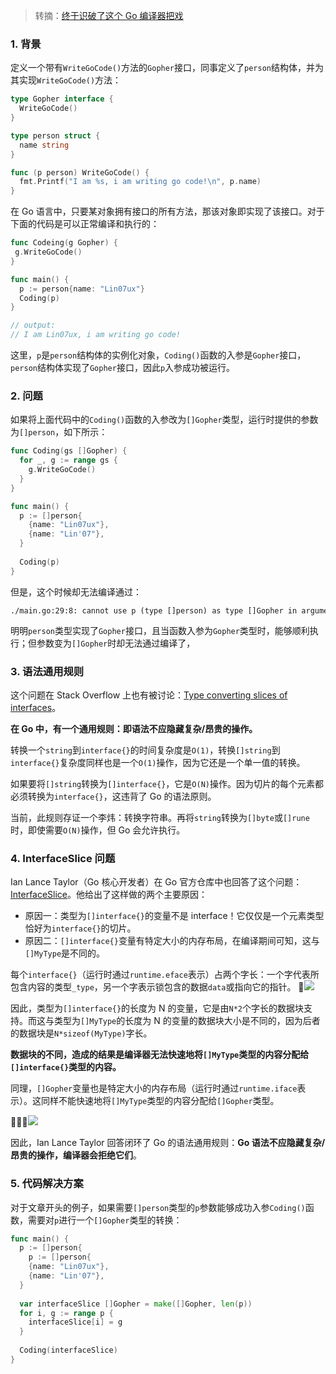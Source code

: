 > 转摘：[终于识破了这个 Go 编译器把戏](https://mp.weixin.qq.com/s/rAIhapDHrA7jQVr_uvQpEg)

### 1. 背景

定义一个带有`WriteGoCode()`方法的`Gopher`接口，同事定义了`person`结构体，并为其实现`WriteGoCode()`方法：

```go
type Gopher interface {
  WriteGoCode()
}

type person struct {
  name string
}

func (p person) WriteGoCode() {
  fmt.Printf("I am %s, i am writing go code!\n", p.name)
}
```

在 Go 语言中，只要某对象拥有接口的所有方法，那该对象即实现了该接口。对于下面的代码是可以正常编译和执行的：

```go
func Codeing(g Gopher) {
 g.WriteGoCode()
}

func main() {
  p := person{name: "Lin07ux"}
  Coding(p)
}

// output:
// I am Lin07ux, i am writing go code!
```

这里，`p`是`person`结构体的实例化对象，`Coding()`函数的入参是`Gopher`接口，`person`结构体实现了`Gopher`接口，因此`p`入参成功被运行。

### 2. 问题

如果将上面代码中的`Coding()`函数的入参改为`[]Gopher`类型，运行时提供的参数为`[]person`，如下所示：

```go
func Coding(gs []Gopher) {
  for _, g := range gs {
    g.WriteGoCode()
  }
}

func main() {
  p := []person{
    {name: "Lin07ux"},
    {name: "Lin'07"},
  }
  
  Coding(p)
}
```

但是，这个时候却无法编译通过：

```
./main.go:29:8: cannot use p (type []person) as type []Gopher in argument to Coding
```

明明`person`类型实现了`Gopher`接口，且当函数入参为`Gopher`类型时，能够顺利执行；但参数变为`[]Gopher`时却无法通过编译了，

### 3. 语法通用规则

这个问题在 Stack Overflow 上也有被讨论：[Type converting slices of interfaces](https://stackoverflow.com/questions/12753805/type-converting-slices-of-interfaces/12754757#12754757)。

**在 Go 中，有一个通用规则：即语法不应隐藏复杂/昂贵的操作。**

转换一个`string`到`interface{}`的时间复杂度是`O(1)`，转换`[]string`到`interface{}`复杂度同样也是一个`O(1)`操作，因为它还是一个单一值的转换。

如果要将`[]string`转换为`[]interface{}`，它是`O(N)`操作。因为切片的每个元素都必须转换为`interface{}`，这违背了 Go 的语法原则。

当前，此规则存证一个李炜：转换字符串。再将`string`转换为`[]byte`或`[]rune`时，即使需要`O(N)`操作，但 Go 会允许执行。

### 4. InterfaceSlice 问题

Ian Lance Taylor（Go 核心开发者）在 Go 官方仓库中也回答了这个问题：[InterfaceSlice](https://github.com/golang/go/wiki/InterfaceSlice)。他给出了这样做的两个主要原因：

* 原因一：类型为`[]interface{}`的变量不是 interface！它仅仅是一个元素类型恰好为`interface{}`的切片。
* 原因二：`[]interface{}`变量有特定大小的内存布局，在编译期间可知，这与`[]MyType`是不同的。

每个`interface{}`（运行时通过`runtime.eface`表示）占两个字长：一个字代表所包含内容的类型`_type`，另一个字表示锁包含的数据`data`或指向它的指针。

![](http://cnd.qiniu.lin07ux.cn/markdown/1632622120074-5c8aa7493f2d.jpg)

因此，类型为`[]interface{}`的长度为 N 的变量，它是由`N*2`个字长的数据块支持。而这与类型为`[]MyType`的长度为 N 的变量的数据块大小是不同的，因为后者的数据块是`N*sizeof(MyType)`字长。

**数据块的不同，造成的结果是编译器无法快速地将`[]MyType`类型的内容分配给`[]interface{}`类型的内容。**

同理，`[]Gopher`变量也是特定大小的内存布局（运行时通过`runtime.iface`表示）。这同样不能快速地将`[]MyType`类型的内容分配给`[]Gopher`类型。

![](http://cnd.qiniu.lin07ux.cn/markdown/1632622337917-f399f0a8fc96.jpg)

因此，Ian Lance Taylor 回答闭环了 Go 的语法通用规则：**Go 语法不应隐藏复杂/昂贵的操作，编译器会拒绝它们**。

### 5. 代码解决方案

对于文章开头的例子，如果需要`[]person`类型的`p`参数能够成功入参`Coding()`函数，需要对`p`进行一个`[]Gopher`类型的转换：

```go
func main() {
  p := []person{
    p := []person{
    {name: "Lin07ux"},
    {name: "Lin'07"},
  }
  
  var interfaceSlice []Gopher = make([]Gopher, len(p))
  for i, g := range p {
    interfaceSlice[i] = g
  }
  
  Coding(interfaceSlice)
}
```


